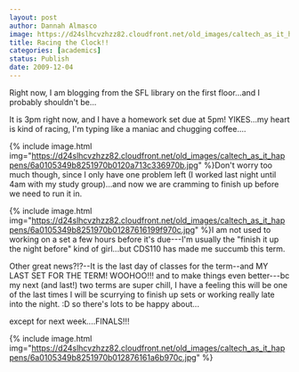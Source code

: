 ```yaml
---
layout: post
author: Dannah Almasco
image: https://d24slhcvzhzz82.cloudfront.net/old_images/caltech_as_it_happens/6a0105349b8251970b012876161d52970c.jpg
title: Racing the Clock!!
categories: [academics]
status: Publish
date: 2009-12-04
---
```



Right now, I am blogging from the SFL library on the first floor...and I probably shouldn't be...

It is 3pm right now, and I have a homework set due at 5pm! YIKES...my heart is kind of racing, I'm typing like a maniac and chugging coffee....


{% include image.html img="https://d24slhcvzhzz82.cloudfront.net/old_images/caltech_as_it_happens/6a0105349b8251970b0120a713c336970b.jpg" %}Don't worry too much though, since I only have one problem left (I worked last night until 4am with my study group)...and now we are cramming to finish up before we need to run it in.


{% include image.html img="https://d24slhcvzhzz82.cloudfront.net/old_images/caltech_as_it_happens/6a0105349b8251970b01287616199f970c.jpg" %}I am not used to working on a set a few hours before it's due---I'm usually the "finish it up the night before" kind of girl...but CDS110 has made me succumb this term.

Other great news?!?--It is the last day of classes for the term--and MY LAST SET FOR THE TERM! WOOHOO!!!
and to make things even better---bc my next (and last!) two terms are super chill, I have a feeling this will be one of the last times I will be scurrying to finish up sets or working really late into the night. :D so there's lots to be happy about...

except for next week....FINALS!!!


{% include image.html img="https://d24slhcvzhzz82.cloudfront.net/old_images/caltech_as_it_happens/6a0105349b8251970b012876161a6b970c.jpg" %}
